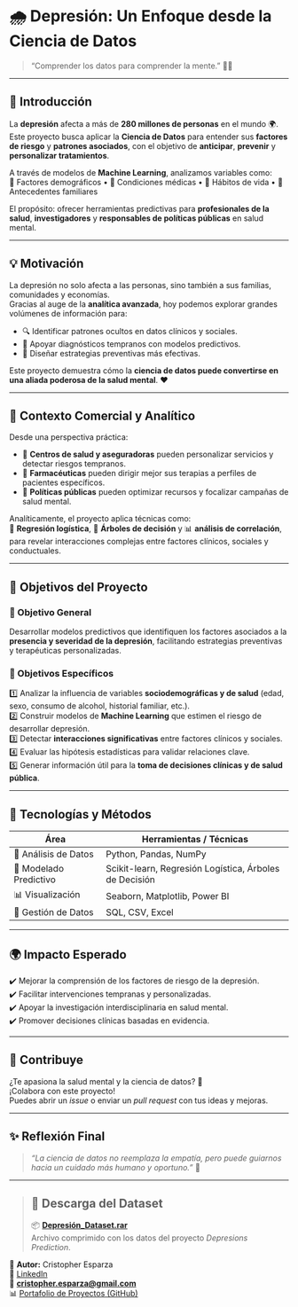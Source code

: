 # 🌧️ Depresión: Un Enfoque desde la Ciencia de Datos  
> “Comprender los datos para comprender la mente.” 🧠💡
> 
---

## 🧩 Introducción  

La **depresión** afecta a más de **280 millones de personas** en el mundo 🌍.  
Este proyecto busca aplicar la **Ciencia de Datos** para entender sus **factores de riesgo** y **patrones asociados**, con el objetivo de **anticipar**, **prevenir** y **personalizar tratamientos**.  

A través de modelos de **Machine Learning**, analizamos variables como:  
👤 Factores demográficos • 🧬 Condiciones médicas • 🌿 Hábitos de vida • 🧠 Antecedentes familiares  

El propósito: ofrecer herramientas predictivas para **profesionales de la salud**, **investigadores** y **responsables de políticas públicas** en salud mental.  

---

## 💡 Motivación  

La depresión no solo afecta a las personas, sino también a sus familias, comunidades y economías.  
Gracias al auge de la **analítica avanzada**, hoy podemos explorar grandes volúmenes de información para:  

- 🔍 Identificar patrones ocultos en datos clínicos y sociales.  
- 💬 Apoyar diagnósticos tempranos con modelos predictivos.  
- 🧭 Diseñar estrategias preventivas más efectivas.  

Este proyecto demuestra cómo la **ciencia de datos puede convertirse en una aliada poderosa de la salud mental**. ❤️  

---

## 💼 Contexto Comercial y Analítico  

Desde una perspectiva práctica:  
- 🏥 **Centros de salud y aseguradoras** pueden personalizar servicios y detectar riesgos tempranos.  
- 💊 **Farmacéuticas** pueden dirigir mejor sus terapias a perfiles de pacientes específicos.  
- 🧾 **Políticas públicas** pueden optimizar recursos y focalizar campañas de salud mental.  

Analíticamente, el proyecto aplica técnicas como:  
🧮 **Regresión logística**, 🌲 **Árboles de decisión** y 📊 **análisis de correlación**,  
para revelar interacciones complejas entre factores clínicos, sociales y conductuales.  

---

## 🎯 Objetivos del Proyecto  

### 🧠 Objetivo General  
Desarrollar modelos predictivos que identifiquen los factores asociados a la **presencia y severidad de la depresión**, facilitando estrategias preventivas y terapéuticas personalizadas.  

### 🧩 Objetivos Específicos  

1️⃣ Analizar la influencia de variables **sociodemográficas y de salud** (edad, sexo, consumo de alcohol, historial familiar, etc.).  
2️⃣ Construir modelos de **Machine Learning** que estimen el riesgo de desarrollar depresión.  
3️⃣ Detectar **interacciones significativas** entre factores clínicos y sociales.  
4️⃣ Evaluar las hipótesis estadísticas para validar relaciones clave.  
5️⃣ Generar información útil para la **toma de decisiones clínicas y de salud pública**.  

---

## 🧠 Tecnologías y Métodos  

| Área | Herramientas / Técnicas |
|------|--------------------------|
| 🧮 Análisis de Datos | Python, Pandas, NumPy |
| 🤖 Modelado Predictivo | Scikit-learn, Regresión Logística, Árboles de Decisión |
| 📊 Visualización | Seaborn, Matplotlib, Power BI |
| 📁 Gestión de Datos | SQL, CSV, Excel |

---

## 🌍 Impacto Esperado  

✔️ Mejorar la comprensión de los factores de riesgo de la depresión.  
✔️ Facilitar intervenciones tempranas y personalizadas.  
✔️ Apoyar la investigación interdisciplinaria en salud mental.  
✔️ Promover decisiones clínicas basadas en evidencia.  

---

## 💬 Contribuye  

¿Te apasiona la salud mental y la ciencia de datos? 💙  
¡Colabora con este proyecto!  
Puedes abrir un *issue* o enviar un *pull request* con tus ideas y mejoras.  

---

## ✨ Reflexión Final  

> *“La ciencia de datos no reemplaza la empatía, pero puede guiarnos hacia un cuidado más humano y oportuno.”* 🌱  

---

> ## 💾 Descarga del Dataset  
> 📦 **[Depresión_Dataset.rar](https://github.com/CrisEsparza/Depresions_Prediction/raw/main/Depresi%C3%B3n_Dataset.rar)**  
> Archivo comprimido con los datos del proyecto *Depresions Prediction*.  


👤 **Autor:** Cristopher Esparza  
💼 [LinkedIn](https://www.linkedin.com/in/cristopher-esparza-cabrales-79b2a135/?trk=public-profile-join-page)  
📧 **cristopher.esparza@gmail.com**  
📊 [Portafolio de Proyectos (GitHub)](https://github.com/CrisEsparza)  
